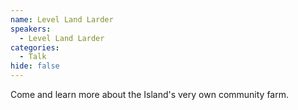 ```yaml
---
name: Level Land Larder
speakers:
  - Level Land Larder
categories:
  - Talk
hide: false
---
```


Come and learn more about the Island's very own community farm.